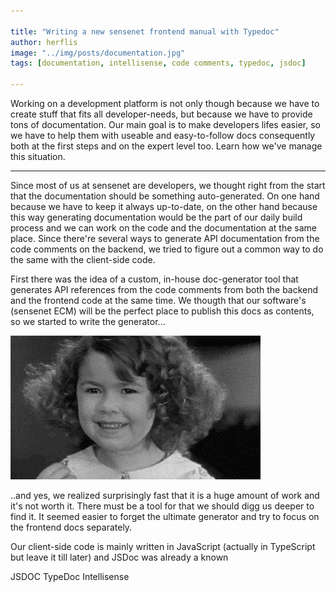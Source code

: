 ```yaml
---

title: "Writing a new sensenet frontend manual with Typedoc"
author: herflis
image: "../img/posts/documentation.jpg"
tags: [documentation, intellisense, code comments, typedoc, jsdoc]

---
```


Working on a development platform is not only though because we have to create stuff that fits all developer-needs, but because we have to provide tons of documentation. Our main goal is to make developers lifes easier, so we have to help them with useable and easy-to-follow docs consequently both at the first steps and on the expert level too. Learn how we've manage this situation.

---

Since most of us at sensenet are developers, we thought right from the start that the documentation should be something auto-generated. On one hand because we have to keep it always up-to-date, on the other hand because this way generating documentation would be the part of our daily build process and we can work on the code and the documentation at the same place. Since there're several ways to generate API documentation from the code comments on the backend, we tried to figure out a common way to do the same with the client-side code. 

First there was the idea of a custom, in-house doc-generator tool that generates API references from the code comments from both the backend and the frontend code at the same time. We thougth that our software's (sensenet ECM) will be the perfect place to publish this docs as contents, so we started to write the generator...

![](/img/posts/hole.gif)

..and yes, we realized surprisingly fast that it is a huge amount of work and it's not worth it. There must be a tool for that we should digg us deeper to find it. It seemed easier to forget the ultimate generator and try to focus on the frontend docs separately.

Our client-side code is mainly written in JavaScript (actually in TypeScript but leave it till later) and JSDoc was already a known 

JSDOC
TypeDoc
Intellisense

